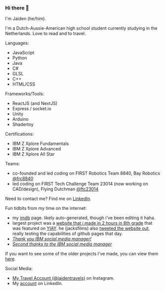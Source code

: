 ### Hi there 👋

I'm Jaiden (he/him). 

I'm a Dutch-Aussie-American high school student currently studying in the Netherlands. Love to read and to travel.

Languages:
- JavaScript
- Python
- Java
- C#
- GLSL
- C++
- HTML/CSS

Frameworks/Tools:
- ReactJS (and NextJS)
- Express / socket.io
- Unity
- Arduino
- Shadertoy

Certifications:
- IBM Z Xplore Fundamentals
- IBM Z Xplore Advanced
- IBM Z Xplore All Star

Teams:
- co-founded and led coding on FIRST Robotics Team 8840, Bay Robotics [@frc8840](https://github.com/frc8840)
- led coding on FIRST Tech Challenge Team 23014 (now working on CAD/design), Flying Dutchman [@ftc23014](https://github.com/ftc23014)

Need to contact me? Find me on [LinkedIn](https://www.linkedin.com/in/jaidengrimminck/).
  
Fun tidbits from my time on the internet:
- my [imdb](https://www.imdb.com/name/nm2689253) page. likely auto-generated, though i've been editing it haha.
- largest project was a [website that i made in 2 hours in 8th grade](https://github.com/jaideng1/beep-beep) that was featured on [YIAY](https://www.youtube.com/watch?v=54o_roaxjkg&t=416s). he (jacksfilms) also [tweeted the website out](https://x.com/jacksfilms/status/1396221625356279811), really testing the capabilities of github pages that day.
- [*Thank you IBM social media manager!*](https://www.linkedin.com/feed/update/urn:li:ugcPost:7052117541913067520?commentUrn=urn%3Ali%3Acomment%3A%28ugcPost%3A7052117541913067520%2C7052120998237650946%29&dashCommentUrn=urn%3Ali%3Afsd_comment%3A%287052120998237650946%2Curn%3Ali%3AugcPost%3A7052117541913067520%29)
- [*Second thanks to the IBM social media manager*](https://www.linkedin.com/feed/update/urn:li:ugcPost:7174827147012755456?commentUrn=urn%3Ali%3Acomment%3A%28ugcPost%3A7174827147012755456%2C7174838661727887362%29&dashCommentUrn=urn%3Ali%3Afsd_comment%3A%287174838661727887362%2Curn%3Ali%3AugcPost%3A7174827147012755456%29)

If you want to see some of the older projects I've made, you can view them [here](https://github.com/jaideng1).

Social Media:
- [My Travel Account (@jaidentravels)](https://www.instagram.com/jaidentravels/) on Instagram.
- My [account](https://www.linkedin.com/in/jaidengrimminck/) on LinkedIn.

